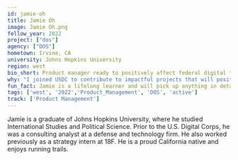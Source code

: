 ```yaml
---
id: jamie-oh
title: Jamie Oh
image: Jamie Oh.png
fellow_year: 2022
project: ["dos"]
agency: ["DOS"]
hometown: Irvine, CA
university: Johns Hopkins University
region: west
bio_short: Product manager ready to positively affect federal digital transformation and public needs
why: "I joined USDC to contribute to impactful projects that will positively affect federal digital transformation and public needs!" 
fun_fact: Jamie is a lifelong learner and will pick up anything in detail that seems interesting!
tags: ['west', '2022','Product_Management', 'DOS', 'active']
track: ['Product Management']
---
```


Jamie is a graduate of Johns Hopkins University, where he studied International Studies and Political Science. Prior to the U.S. Digital Corps, he was a consulting analyst at a defense and technology firm. He also worked previously as a strategy intern at 18F. He is a proud California native and enjoys running trails.
